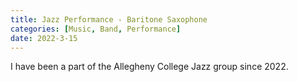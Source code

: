 ```yaml
---
title: Jazz Performance - Baritone Saxophone
categories: [Music, Band, Performance]
date: 2022-3-15
---
```


I have been a part of the Allegheny College Jazz group since 2022.